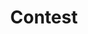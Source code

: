 ---
layout: categories
permalink: /category/contest/
title: "Contest"
author_profile: true
sidebar:
  nav: "docs"
---